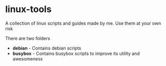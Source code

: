 # linux-tools
A collection of linux scripts and guides made by me. Use them at your own risk

There are two folders

* **debian** - Contains debian scripts
* **busybox** - Contains busybox scripts to improve its utility and awesomeness

